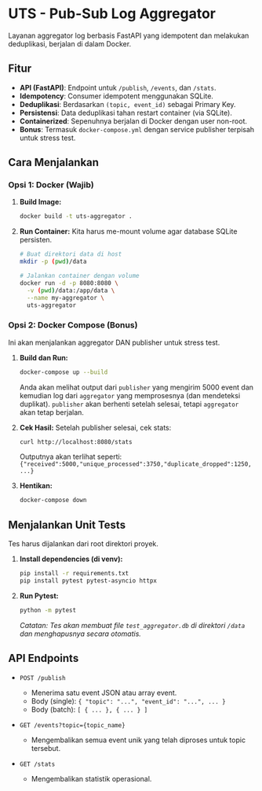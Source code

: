 # UTS - Pub-Sub Log Aggregator

Layanan aggregator log berbasis FastAPI yang idempotent dan melakukan deduplikasi, berjalan di dalam Docker.

## Fitur
- **API (FastAPI)**: Endpoint untuk `/publish`, `/events`, dan `/stats`.
- **Idempotency**: Consumer idempotent menggunakan SQLite.
- **Deduplikasi**: Berdasarkan `(topic, event_id)` sebagai Primary Key.
- **Persistensi**: Data deduplikasi tahan restart container (via SQLite).
- **Containerized**: Sepenuhnya berjalan di Docker dengan user non-root.
- **Bonus**: Termasuk `docker-compose.yml` dengan service publisher terpisah untuk stress test.

## Cara Menjalankan

### Opsi 1: Docker (Wajib)

1.  **Build Image:**
    ```sh
    docker build -t uts-aggregator .
    ```

2.  **Run Container:**
    Kita harus me-mount volume agar database SQLite persisten.

    ```sh
    # Buat direktori data di host
    mkdir -p (pwd)/data
    
    # Jalankan container dengan volume
    docker run -d -p 8080:8080 \
      -v (pwd)/data:/app/data \
      --name my-aggregator \
      uts-aggregator
    ```

### Opsi 2: Docker Compose (Bonus)

Ini akan menjalankan aggregator DAN publisher untuk stress test.

1.  **Build dan Run:**
    ```sh
    docker-compose up --build
    ```

    Anda akan melihat output dari `publisher` yang mengirim 5000 event dan kemudian log dari `aggregator` yang memprosesnya (dan mendeteksi duplikat). `publisher` akan berhenti setelah selesai, tetapi `aggregator` akan tetap berjalan.

2.  **Cek Hasil:**
    Setelah publisher selesai, cek stats:
    ```sh
    curl http://localhost:8080/stats
    ```
    Outputnya akan terlihat seperti:
    `{"received":5000,"unique_processed":3750,"duplicate_dropped":1250, ...}`

3.  **Hentikan:**
    ```sh
    docker-compose down
    ```

## Menjalankan Unit Tests

Tes harus dijalankan dari root direktori proyek.

1.  **Install dependencies (di venv):**
    ```sh
    pip install -r requirements.txt
    pip install pytest pytest-asyncio httpx
    ```

2.  **Run Pytest:**
    ```sh
    python -m pytest
    ```
    *Catatan: Tes akan membuat file `test_aggregator.db` di direktori `/data` dan menghapusnya secara otomatis.*

## API Endpoints

-   `POST /publish`
    -   Menerima satu event JSON atau array event.
    -   Body (single): `{ "topic": "...", "event_id": "...", ... }`
    -   Body (batch): `[ { ... }, { ... } ]`

-   `GET /events?topic={topic_name}`
    -   Mengembalikan semua event unik yang telah diproses untuk topic tersebut.

-   `GET /stats`
    -   Mengembalikan statistik operasional.